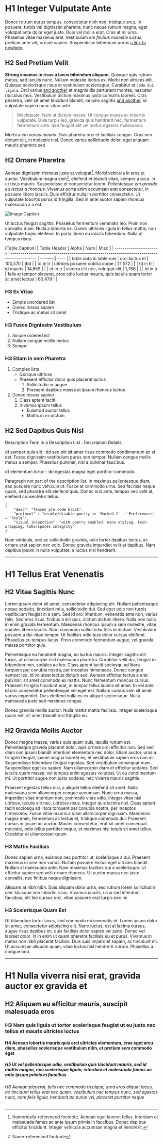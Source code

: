 # H1 Integer Vulputate Ante

Donec rutrum purus tempus, consectetur nibh non, tristique arcu. In posuere, turpis vel dignissim pharetra, nunc neque rutrum magna, eget volutpat ante dolor eget justo. Duis vel mollis erat. Cras at mi urna. Phasellus vitae maximus erat. Vestibulum *em finibus molestie luctus*, pretium ante vel, ornare sapien. Suspendisse bibendum purus [a link to nowhere](https://).

## H2 Sed Pretium Velit

**Strong vivamus in risus a lacus bibendum aliquam.** Quisque quis rutrum metus, sed iaculis nunc. Nullam molestie lectus ex. Morbi non ultrices elit. Quisque scelerisque risus at vestibulum scelerisque. Curabitur at `code dui ligula`. Orci varius [and another](https://) et magnis dis parturient montes, nascetur ridiculus mus. Vestibulum dictum maximus justo convallis laoreet. Cras pharetra, velit sit amet tincidunt blandit, mi odio sagittis [and another](https://), id vulputate sapien nunc vitae ante.

>Blockquote. Nam at dictum massa. Ut congue massa ac lobortis vulputate. Duis turpis leo, gravida quis hendrerit nec, fermentum fermentum ante. Sed feugiat elit vel metus egestas malesuada.

Morbi a *em varius mauris*. Duis pharetra orci et facilisis congue. Cras non dictum elit, in molestie nisl. Donec varius sollicitudin dolor, eget aliquam mauris pharetra sed.

## H2 Ornare Pharetra

Aenean dignissim rhoncus justo at volutpat[^1]. Morbi vehicula in eros ut auctor. Vestibulum magna sem[^note], eleifend et blandit vitae, semper a arcu. In ut risus mauris. Suspendisse et consectetur lorem. Pellentesque *em gravida eu lectus a rhoncus*. Vivamus porta enim accumsan erat consectetur, in posuere libero iaculis. Duis efficitur nulla in porttitor consectetur. Ut vulputate lobortis purus id fringilla. Sed in ante auctor sapien rhoncus malesuada a a est.

[^1]: Numerically-referenced footnote. Aenean eget laoreet tellus. Interdum et malesuada fames ac ante ipsum primis in faucibus. Donec dapibus efficitur tincidunt. Integer vehicula accumsan magna et hendrerit.
[^note]: Name-referenced footnote

![Image Caption](markdown-specimen-image@2x.png)

Ut luctus feugiat sagittis. Phasellus fermentum venenatis leo. Proin non convallis diam. Nulla a lobortis ex. Donec ultricies ligula in tellus mattis, non vulputate turpis eleifend. In porta libero eu iaculis bibendum. Nulla at tempus risus.

[Table Caption]
| Table Header            | Alpha                                                                                       |     Num | Misc |
| ----------------------- | ------------------------------------------------------------------------------------------- | -------:| ---- |
| table data in table row | orci luctus et                                                                              | 100,570 | tbd  |
| td in tr                | ultrices posuere cubilia curae                                                              |  21,572 |      |
| td in tr                | id mauris                                                                                   |  14,659 |      |
| td in tr                | viverra elit nec, volutpat elit                                                             |   1,788 |      |
| td in tr                | felis at tempor placerat, eros odio luctus mauris, quis iaculis quam tortor sit amet lectus |  60,479 |      |

### H3 Ex Vitae

- Simple unordered list
- Donec massa sapien
- Tristique ac metus sit amet

### H3 Fusce Dignissim Vestibulum

1. Simple ordered list
2. Nullam congue mollis metus
3. Semper

### H3 Etiam in sem Pharetra

1. Complex lists
	- Quisque ultrices
	- Praesent efficitur dolor quis placerat luctus
		1. Sollicitudin in augue
		2. Praesent dapibus massa at ipsum rhoncus luctus
2. Donec massa sapien
	1. Class aptent taciti
	2. Vivamus ipsum tellus
		- Euismod auctor tellus
		- Mattis in mi dictum

## H2 Sed Dapibus Quis Nisl

Description Term in a Description List
: Description Details.

dt semper quis elit
: dd sed elit sit amet risus commodo condimentum ac et est. Fusce dignissim vestibulum purus non tempor. Nullam congue mollis metus a semper. Phasellus pulvinar, nisl a pulvinar faucibus.

dt elementum tortor
: dd egestas magna eget porttitor commodo.

Paragraph not part of the description list. In maximus pellentesque diam, sed posuere nunc vehicula ut. Fusce at commodo urna. Sed facilisis neque quam, sed pharetra elit eleifend quis. Donec orci ante, tempus nec velit at, eleifend consectetur tellus.

```
{
	"desc": "fenced pre code block",
	"protocol" : "enable/disable poetry in `Marked 2` → `Preferences` → `Style`",
	"visual inspection": "with poetry enabled: mono styling, text-wrapping, tabs/spaces integrity"
}
```

Nam vehicula, orci ac sollicitudin gravida, odio tortor dapibus lectus, ac ornare erat sapien nec odio. Donec gravida imperdiet velit at dapibus. Nam dapibus ipsum in nulla vulputate, a luctus nisl hendrerit.

---

# H1 Tellus Erat Venenatis

## H2 Vitae Sagittis Nunc

Lorem ipsum dolor sit amet, consectetur adipiscing elit. Nullam pellentesque neque sodales, tincidunt mi a, sollicitudin dui. Sed eget odio non turpis vestibulum feugiat in a sem. Sed id orci interdum, venenatis ante non, varius felis. Sed eros risus, finibus a elit quis, dictum dictum libero. Nulla non nulla in enim gravida fermentum. Maecenas rhoncus ipsum a sem molestie, vitae sodales libero iaculis. Nam commodo sollicitudin felis id dictum. Vestibulum posuere a dui vitae tempor. Ut facilisis odio quis dolor cursus eleifend. Phasellus eu tempus lacus. Proin commodo fermentum augue, vel gravida massa porttitor quis.

Pellentesque eu hendrerit magna, eu luctus mauris. Integer sagittis elit turpis, at ullamcorper nisl malesuada pharetra. Curabitur velit dui, feugiat in bibendum non, sodales ac leo. Class aptent taciti sociosqu ad litora torquent per conubia nostra, per inceptos himenaeos. Donec congue semper leo, id volutpat lectus dictum sed. Aenean efficitur lectus a erat pulvinar, sit amet commodo ex mattis. Nunc fermentum rhoncus cursus. Praesent fringilla tincidunt erat, in tempor tellus lacinia sit amet. In vel ante id orci consectetur pellentesque vel eget est. Nullam cursus sem sit amet varius imperdiet. Duis eleifend nulla eu ex aliquet scelerisque. Nulla malesuada justo sed maximus congue.

Donec gravida mollis auctor. Nulla mattis mattis facilisis. Integer scelerisque quam est, sit amet blandit nisl fringilla eu.

## H2 Gravida Mollis Auctor

Donec magna massa, varius quis quam quis, iaculis rutrum est. Pellentesque gravida placerat dolor, quis ornare orci efficitur non. Sed sed diam non ipsum blandit interdum elementum nec dolor. Etiam auctor, urna a fringilla feugiat, ipsum magna laoreet ex, et vestibulum sapien eros non mi. Suspendisse bibendum feugiat egestas. Sed vestibulum consequat nunc. Suspendisse eget ex sapien. Nam ullamcorper diam et efficitur sodales. Sed iaculis quam massa, vel tempus enim egestas volutpat. Ut eu condimentum mi. Ut porttitor augue non justo sodales, nec viverra mauris sagittis.

Praesent egestas tellus nisi, a aliquet tellus eleifend sit amet. Nulla malesuada sem ullamcorper congue accumsan. Nunc urna massa, imperdiet vitae interdum non, commodo vitae odio. Integer vitae nisi ultrices, iaculis elit nec, ultricies risus. Integer quis lacinia nisl. Class aptent taciti sociosqu ad litora torquent per conubia nostra, per inceptos himenaeos. Fusce vitae mauris a diam ullamcorper dignissim. Maecenas magna enim, fermentum ac lectus et, tristique commodo dui. Praesent cursus in ipsum ac auctor. Mauris consectetur, erat sit amet consequat molestie, odio tellus porttitor neque, et maximus nisi turpis sit amet tellus. Curabitur et ullamcorper quam.

### H3 Mattis Facilisis

Donec sapien urna, euismod nec porttitor ut, scelerisque a dui. Praesent maximus in sem non varius. Nullam posuere lectus eget ultrices blandit. Nullam at malesuada ante. Nam maximus facilisis dui a scelerisque. Ut efficitur sapien sed velit ornare rhoncus. Ut auctor massa nec justo convallis, nec finibus neque dignissim.

Aliquam at nibh nibh. Duis aliquam dolor urna, sed rutrum lorem sollicitudin sed. Quisque non lobortis risus. Vivamus iaculis, urna sed interdum faucibus, elit leo cursus orci, vitae posuere erat turpis nec mi.

### H3 Scelerisque Quam Est

Ut bibendum tortor lacus, sed commodo mi venenatis et. Lorem ipsum dolor sit amet, consectetur adipiscing elit. Nunc luctus, est at lacinia cursus, augue risus dapibus mi, quis facilisis dolor sapien vel justo. Donec vel laoreet dolor. In in enim ut quam pharetra facilisis eu et purus. Vivamus in metus non nibh placerat facilisis. Duis quis imperdiet sapien, ac tincidunt mi. Ut accumsan aliquam quam, vitae luctus nisl hendrerit rutrum. Phasellus a congue orci.

---

# H1 Nulla viverra nisi erat, gravida auctor ex gravida et

## H2 Aliquam eu efficitur mauris, suscipit malesuada eros

### H3 Nam quis ligula ut tortor scelerisque feugiat ut eu justo nec tellus et mauris ultricies luctus

#### H4 Aenean lobortis mauris quis orci ultricies elementum, cras eget arcu diam, phasellus scelerisque vestibulum nibh, et pretium sem commodo eget

##### H5 Ut vel pellentesque odio, vestibulum quis tincidunt mauris, sed id mattis magna, nec scelerisque ligula, interdum et malesuada fames ac ante ipsum primis in faucibus

###### H6 Aenean placerat, felis nec commodo tristique, urna eros aliquet lacus, ac tincidunt tellus erat nec quam, vestibulum nec tempus nunc, sed egestas nunc, nam felis ligula, hendrerit ac purus vel, placerat porttitor neque
